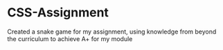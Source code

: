 # CSS-Assignment
Created a snake game for my assignment, using knowledge from beyond the curriculum to achieve A+ for my module
